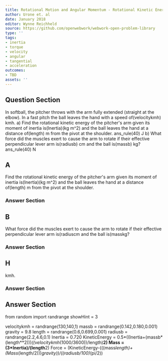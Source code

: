 ```yaml
---
title: Rotational Motion and Angular Momentum - Rotational Kinetic Energy
author: Urone et. al
date: January 2018
editor: Wynne Reichheld
source: https://github.com/openwebwork/webwork-open-problem-library
type: ''
tags:
- inertia
- torque
- velocity
- angular
- tangential
- acceleration
outcomes:
- TBD
assets: ''
---
```


## Question Section 

In softball, the pitcher throws with the arm fully extended (straight at the elbow). In a fast pitch the ball leaves the hand with a speed of(velocitykmh) kmh. 
a) Find the rotational kinetic energy of the pitcher's arm given its moment of inertia is(Inertia)(kg m^2) and the ball leaves the hand at a distance of(length) m from the pivot at the shoulder. 
ans_rule(40) J
b) What force did the muscles exert to cause the arm to rotate if their effective perpendicular lever arm is(radiusb) cm and the ball is(massb) kg?
ans_rule(40) N

## A
Find the rotational kinetic energy of the pitcher's arm given its moment of inertia is(Inertia)(kg m^2) and the ball leaves the hand at a distance of(length) m from the pivot at the shoulder. 
### Answer Section
## B
What force did the muscles exert to cause the arm to rotate if their effective perpendicular lever arm is(radiuscm and the ball is(masskg?
### Answer Section
## H
kmh. 
### Answer Section


## Answer Section

from random import randrange
showHint = 3

velocitykmh = randrange(130,140,1)
massb = randrange(0.142,0.180,0.001)
gravity = 9.8
length = randrange(0.6,0.699,0.001)
radiusb = randrange(2.2,4.6,0.1)
Inertia = 0.720
KineticEnergy = 0.5*((Inertia+(massb*(length**2)))*((velocitykmh*(1000/3600))/length)**2)
Mass = (3*Inertia)/(length**2)
Force = (KineticEnergy-(((mass*length)+(Mass*(length/2)))*gravity))/((radiusb/100)*(pi/2))